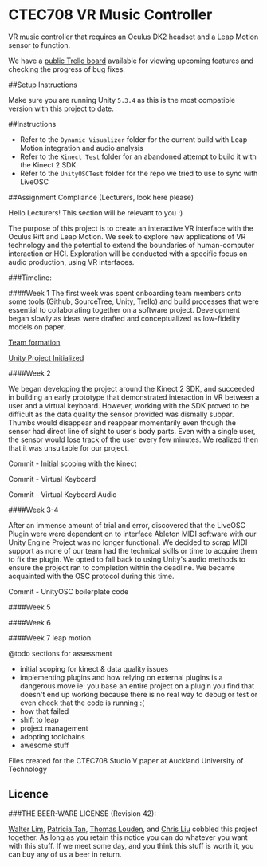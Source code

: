 # CTEC708 VR Music Controller

VR music controller that requires an Oculus DK2 headset and a Leap Motion sensor to function.

We have a [public Trello board](https://trello.com/b/lQ19QmZj/matter) available for viewing upcoming 
features and checking the progress of bug fixes.

##Setup Instructions

Make sure you are running Unity `5.3.4` as this is the most compatible version with this project to date.
 

##Instructions

- Refer to the `Dynamic Visualizer` folder for the current build with Leap Motion integration and audio analysis
- Refer to the `Kinect Test` folder for an abandoned attempt to build it with the Kinect 2 SDK
- Refer to the `UnityOSCTest` folder for the repo we tried to use to sync with LiveOSC 

##Assignment Compliance (Lecturers, look here please)

Hello Lecturers! This section will be relevant to you :)

The purpose of this project is to create an interactive VR interface with the Oculus Rift and Leap Motion.
We seek to explore new applications of VR technology and the potential to extend the boundaries of human-computer interaction or HCI. Exploration will be conducted with a specific focus on audio production, using VR interfaces.

###Timeline:

####Week 1
The first week was spent onboarding team members onto some tools (Github, SourceTree, Unity, Trello) and build processes that were essential to collaborating together on a software project. Development began slowly as ideas were drafted and conceptualized as low-fidelity models on paper.  

[Team formation](https://github.com/waltzaround/CTEC708-VR-Controller/commit/87b89f97577776e13be141a01cbd0e7725c7ba1b)

[Unity Project Initialized](https://github.com/waltzaround/CTEC708-VR-Controller/commit/85324f10db75517f170f8297c98f62bdbfae6909)

####Week 2

We began developing the project around the Kinect 2 SDK, and succeeded in building an early prototype that demonstrated interaction in VR between a user and a virtual keyboard. However, working with the SDK proved to be difficult as the data quality the sensor provided was dismally subpar. Thumbs would disappear and reappear momentarily even though the sensor had direct line of sight to user's body parts. Even with a single user, the sensor would lose track of the user every few minutes. We realized then that it was unsuitable for our project.

Commit - Initial scoping with the kinect 

Commit - Virtual Keyboard

Commit - Virtual Keyboard Audio

####Week 3-4

After an immense amount of trial and error, discovered that the LiveOSC Plugin were were dependent on to interface Ableton MIDI software with our Unity Engine Project was no longer functional. We decided to scrap MIDI support as none of our team had the technical skills or time to acquire them to fix the plugin. We opted to fall back to using Unity's audio methods to ensure the project ran to completion within the deadline. We became acquainted with the OSC protocol during this time.

Commit - UnityOSC boilerplate code

####Week 5


####Week 6

####Week 7
leap motion






@todo sections for assessment
- initial scoping for kinect & data quality issues
- implementing plugins and how relying on external plugins is a dangerous move ie: you base an entire project on a plugin you find that doesn't end up working because there is no real way to debug or test or even check that the code is running :(
- how that failed
- shift to leap
- project management
- adopting toolchains
- awesome stuff




Files created for the CTEC708 Studio V paper at Auckland University of Technology


## Licence

###THE BEER-WARE LICENSE (Revision 42):

[Walter Lim](mailto:waltissomewhere@gmail.com), [Patricia Tan](mailto:thr2185@autuni.ac.nz), [Thomas Louden](mailto:ktj9551@autuni.ac.nz), and [Chris Liu](mailto:christopherliu97@gmail.com) cobbled this project together.  As long as you retain this notice you can do whatever you want with this stuff. If we meet some day, and you think this stuff is worth it, you can buy any of us a beer in return.

